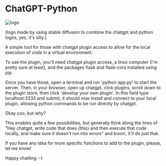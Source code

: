 # ChatGPT-Python

![logo](https://github.com/MorganRO8/ChatGPT-Python/assets/47795945/549ecdb5-00d1-4702-a01d-9d2696445246)

(logo made by using stable diffusion to combine the chatgpt and python logos, yes, it's silly.)

A simple tool for those with chatgpt plugin access to allow for the local execution of code in a virtual environment.

To use the plugin, you'll need chatgpt plugin access, a linux computer (I'm pretty sure at least), and the packages flask and flask-cors installed using pip.

Once you have those, open a terminal and run 'python app.py' to start the server. Then, in your browser, open up chatgpt, click plugins, scroll down to the plugin store, then click 'develop your own plugin'. In this field type localhost:3333 and submit, it should now install and connect to your local plugin, allowing python commands to be run directly by chatgpt.

Okay coo, but why?

This enables quite a few possibilities, but generally think along the lines of "Hey chatgpt, write code that does {this} and then execute that code locally, and make sure it doesn't run into errors" and boom, it'll do just that. 

If you have any idea for more specific functions to add to the plugin, please, let me know!

Happy chatting :-)
